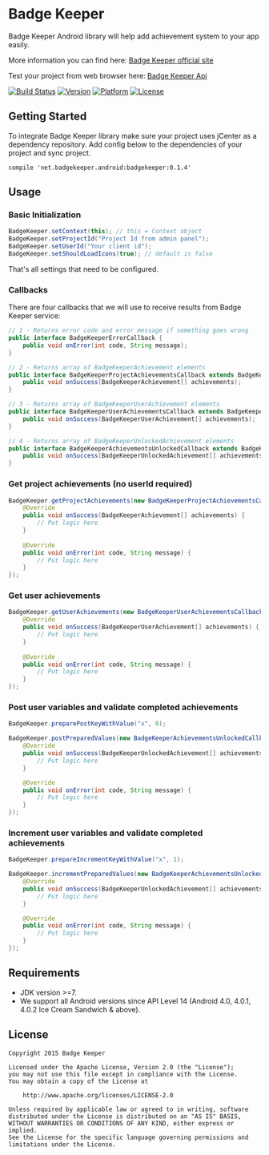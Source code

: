 # Badge Keeper

Badge Keeper Android library will help add achievement system to your app easily.

More information you can find here: [Badge Keeper official site](https://badgekeeper.net)

Test your project from web browser here: [Badge Keeper Api](https://api.badgekeeper.net/swagger/ui/index)

[![Build Status](https://travis-ci.org/badgekeeper/BadgeKeeper-Android.svg?branch=master)](https://travis-ci.org/badgekeeper/BadgeKeeper-iOS)
[![Version](https://img.shields.io/cocoapods/v/BadgeKeeper.svg)](http://cocoadocs.org/docsets/BadgeKeeper)
[![Platform](https://img.shields.io/cocoapods/p/BadgeKeeper.svg)](http://cocoadocs.org/docsets/BadgeKeeper)
[![License](https://img.shields.io/cocoapods/l/BadgeKeeper.svg)](http://cocoadocs.org/docsets/BadgeKeeper)

## Getting Started

To integrate Badge Keeper library make sure your project uses jCenter as a dependency repository.
Add config below to the dependencies of your project and sync project.
```
compile 'net.badgekeeper.android:badgekeeper:0.1.4'
```

## Usage

### Basic Initialization

```java
BadgeKeeper.setContext(this); // this = Context object
BadgeKeeper.setProjectId("Project Id from admin panel");
BadgeKeeper.setUserId("Your client id");
BadgeKeeper.setShouldLoadIcons(true); // default is false
```

That's all settings that need to be configured.

### Callbacks

There are four callbacks that we will use to receive results from Badge Keeper service:

```java
// 1 - Returns error code and error message if something goes wrong
public interface BadgeKeeperErrorCallback {
    public void onError(int code, String message);
}

// 2 - Returns array of BadgeKeeperAchievement elements
public interface BadgeKeeperProjectAchievementsCallback extends BadgeKeeperErrorCallback {
    public void onSuccess(BadgeKeeperAchievement[] achievements);
}

// 3 - Returns array of BadgeKeeperUserAchievement elements
public interface BadgeKeeperUserAchievementsCallback extends BadgeKeeperErrorCallback {
    public void onSuccess(BadgeKeeperUserAchievement[] achievements);
}

// 4 - Returns array of BadgeKeeperUnlockedAchievement elements
public interface BadgeKeeperAchievementsUnlockedCallback extends BadgeKeeperErrorCallback {
    public void onSuccess(BadgeKeeperUnlockedAchievement[] achievements);
}
```

### Get project achievements (no userId required)

```java
BadgeKeeper.getProjectAchievements(new BadgeKeeperProjectAchievementsCallback() {
	@Override
    public void onSuccess(BadgeKeeperAchievement[] achievements) {
		// Put logic here
	}
	
	@Override
    public void onError(int code, String message) {
    	// Put logic here
	}
});
```

### Get user achievements

```java
BadgeKeeper.getUserAchievements(new BadgeKeeperUserAchievementsCallback() {
    @Override
    public void onSuccess(BadgeKeeperUserAchievement[] achievements) {
    	// Put logic here
    }
	
	@Override
	public void onError(int code, String message) {
		// Put logic here
	}
});
```

### Post user variables and validate completed achievements

```java
BadgeKeeper.preparePostKeyWithValue("x", 0);

BadgeKeeper.postPreparedValues(new BadgeKeeperAchievementsUnlockedCallback() {
	@Override
	public void onSuccess(BadgeKeeperUnlockedAchievement[] achievements) {
		// Put logic here
	}

	@Override
	public void onError(int code, String message) {
		// Put logic here
    }
});
```

### Increment user variables and validate completed achievements

```java
BadgeKeeper.prepareIncrementKeyWithValue("x", 1);

BadgeKeeper.incrementPreparedValues(new BadgeKeeperAchievementsUnlockedCallback() {
	@Override
	public void onSuccess(BadgeKeeperUnlockedAchievement[] achievements) {
		// Put logic here
	}

	@Override
	public void onError(int code, String message) {
		// Put logic here
    }
});
```

## Requirements

* JDK version >=7.
* We support all Android versions since API Level 14 (Android 4.0, 4.0.1, 4.0.2 Ice Cream Sandwich & above).

## License

	Copyright 2015 Badge Keeper

	Licensed under the Apache License, Version 2.0 (the "License");
	you may not use this file except in compliance with the License.
	You may obtain a copy of the License at

    	http://www.apache.org/licenses/LICENSE-2.0

	Unless required by applicable law or agreed to in writing, software
	distributed under the License is distributed on an "AS IS" BASIS,
	WITHOUT WARRANTIES OR CONDITIONS OF ANY KIND, either express or implied.
	See the License for the specific language governing permissions and
	limitations under the License.